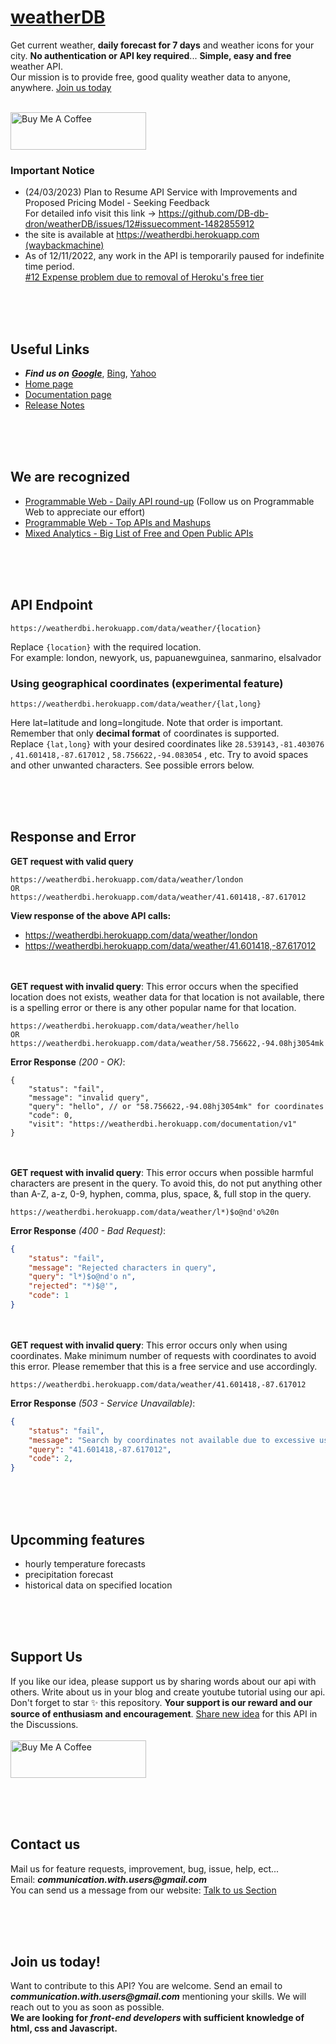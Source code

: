 # [weatherDB](https://weatherdbi.herokuapp.com)
Get current weather, **daily forecast for 7 days** and weather icons for your city. **No authentication or API key required**... **Simple, easy and free** weather API.<br>
Our mission is to provide free, good quality weather data to anyone, anywhere. [Join us today](#join-us-today)

<br>
<a href="https://www.buymeacoffee.com/weatherdbi" target="_blank"><img src="https://cdn.buymeacoffee.com/buttons/v2/default-yellow.png" alt="Buy Me A Coffee" style="height: 60px !important;width: 217px !important;" ></a>

### Important Notice
- (24/03/2023) Plan to Resume API Service with Improvements and Proposed Pricing Model - Seeking Feedback <br>
For detailed info visit this link -> https://github.com/DB-db-dron/weatherDB/issues/12#issuecomment-1482855912
- the site is available at [https://weatherdbi.herokuapp.com (waybackmachine)](https://web.archive.org/web/20221020085710/https://weatherdbi.herokuapp.com/)
- As of 12/11/2022, any work in the API is temporarily paused for indefinite time period.<br>
[#12 Expense problem due to removal of Heroku's free tier](https://github.com/DB-db-dron/weatherDB/issues/12)

<br><br><br>
## Useful Links
- **_Find us on_** [**_Google_**](https://www.google.com/search?q=site%3Aweatherdbi.herokuapp.com), [Bing](https://www.bing.com/search?q=site%3Aweatherdbi.herokuapp.com), [Yahoo](https://search.yahoo.com/search?p=site:weatherdbi.herokuapp.com)
- [Home page](https://weatherdbi.herokuapp.com)
- [Documentation page](https://weatherdbi.herokuapp.com/documentation/v1)
- [Release Notes](https://weatherdbi.herokuapp.com/release-notes)

<br><br><br>
## We are recognized
- [Programmable Web - Daily API round-up](https://www.programmableweb.com/news/daily-api-roundup-bauen-weatherdb-traqo-nextform/brief/2022/01/30#:~:text=weatherdb%20API) (Follow us on Programmable Web to appreciate our effort)
- [Programmable Web - Top APIs and Mashups](https://www.programmableweb.com/category/top-apis#:~:text=weatherDB)
- [Mixed Analytics - Big List of Free and Open Public APIs](https://mixedanalytics.com/blog/list-actually-free-open-no-auth-needed-apis/#:~:text=weatherDB)

<br><br><br>
## API Endpoint
```
https://weatherdbi.herokuapp.com/data/weather/{location}
```
Replace `{location}` with the required location. <br>
For example: london, newyork, us, papuanewguinea, sanmarino, elsalvador

### Using geographical coordinates (experimental feature)
```
https://weatherdbi.herokuapp.com/data/weather/{lat,long}
```
Here lat=latitude and long=longitude. Note that order is important. Remember that only **decimal format** of coordinates is supported.<br>
Replace `{lat,long}` with your desired coordinates like `28.539143,-81.403076` , `41.601418,-87.617012` , `58.756622,-94.083054` , etc. Try to avoid spaces and other unwanted characters. See possible errors below.

<br><br><br>
## Response and Error
**GET request with valid query**
```
https://weatherdbi.herokuapp.com/data/weather/london
OR
https://weatherdbi.herokuapp.com/data/weather/41.601418,-87.617012
```
**View response of the above API calls:**<br>
- https://weatherdbi.herokuapp.com/data/weather/london
- https://weatherdbi.herokuapp.com/data/weather/41.601418,-87.617012

<br><br>
**GET request with invalid query**: This error occurs when the specified location does not exists, weather data for that location is not available, there is a spelling error or there is any other popular name for that location.
```
https://weatherdbi.herokuapp.com/data/weather/hello
OR
https://weatherdbi.herokuapp.com/data/weather/58.756622,-94.08hj3054mk
```
**Error Response** *(200 - OK)*:
```cjson
{
    "status": "fail",
    "message": "invalid query",
    "query": "hello", // or "58.756622,-94.08hj3054mk" for coordinates
    "code": 0,
    "visit": "https://weatherdbi.herokuapp.com/documentation/v1"
}
```

<br><br>
**GET request with invalid query**: This error occurs when possible harmful characters are present in the query. To avoid this, do not put anything other than A-Z, a-z, 0-9, hyphen, comma, plus, space, &, full stop in the query.
```
https://weatherdbi.herokuapp.com/data/weather/l*)$o@nd'o%20n
```
**Error Response** *(400 - Bad Request)*:
```json
{
    "status": "fail",
    "message": "Rejected characters in query",
    "query": "l*)$o@nd'o n",
    "rejected": "*)$@'",
    "code": 1
}
```

<br><br>
**GET request with invalid query**: This error occurs only when using coordinates. Make minimum number of requests with coordinates to avoid this error. Please remember that this is a free service and use accordingly.
```
https://weatherdbi.herokuapp.com/data/weather/41.601418,-87.617012
```
**Error Response** *(503 - Service Unavailable)*:
```json
{
    "status": "fail",
    "message": "Search by coordinates not available due to excessive use of this feature. Try after sometime or avail other methods available",
    "query": "41.601418,-87.617012",
    "code": 2,
}
```

<br><br><br>
## Upcomming features
- hourly temperature forecasts
- precipitation forecast
- historical data on specified location

<br><br><br>
## Support Us
If you like our idea, please support us by sharing words about our api with others. Write about us in your blog and create youtube tutorial using our api. Don't forget to star ✨ this repository. **Your support is our reward and our source of enthusiasm and encouragement**. [Share new idea](https://github.com/DB-db-dron/weatherDB/discussions/new?category=ideas) for this API in the Discussions.
<br><br>
<a href="https://www.buymeacoffee.com/weatherdbi" target="_blank"><img src="https://cdn.buymeacoffee.com/buttons/v2/default-yellow.png" alt="Buy Me A Coffee" style="height: 60px !important;width: 217px !important;" ></a>

<br><br><br>
## Contact us
Mail us for feature requests, improvement, bug, issue, help, ect...<br>
Email: **_communication.with.users@gmail.com_**<br>
You can send us a message from our website: [Talk to us Section](https://weatherdbi.herokuapp.com/#:~:text=talk%20to%20us)


<br><br><br>
## Join us today!
Want to contribute to this API? You are welcome. Send an email to **_communication.with.users@gmail.com_** mentioning your skills. We will reach out to you as soon as possible.<br>
**We are looking for _front-end developers_ with sufficient knowledge of html, css and Javascript.**
